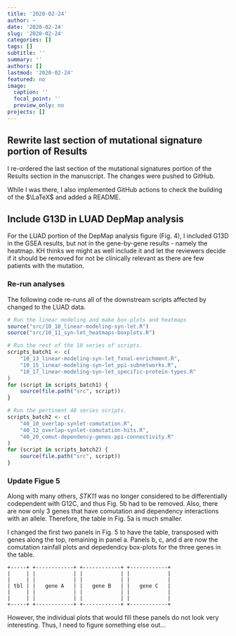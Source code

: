 ```yaml
---
title: '2020-02-24'
author: ~
date: '2020-02-24'
slug: '2020-02-24'
categories: []
tags: []
subtitle: ''
summary: ''
authors: []
lastmod: '2020-02-24'
featured: no
image:
  caption: ''
  focal_point: ''
  preview_only: no
projects: []
---
```


## Rewrite last section of mutational signature portion of Results

I re-ordered the last section of the mutational signatures portion of the Results section in the manuscript.
The changes were pushed to GitHub.

While I was there, I also implemented GitHub actions to check the building of the $\LaTeX$ and added a README.

## Include G13D in LUAD DepMap analysis

For the LUAD portion of the DepMap analysis figure (Fig. 4), I included G13D in the GSEA results, but not in the gene-by-gene results - namely the heatmap.
KH thinks we might as well include it and let the reviewers decide if it should be removed for not be clinically relevant as there are few patients with the mutation.

### Re-run analyses

The following code re-runs all of the downstream scripts affected by changed to the LUAD data.

```r
# Run the linear modeling and make box-plots and heatmaps
source("src/10_10_linear-modeling-syn-let.R")
source("src/10_11_syn-let_heatmaps-boxplots.R")

# Run the rest of the 10 series of scripts.
scripts_batch1 <- c(
    "10_13_linear-modeling-syn-let_fxnal-enrichment.R",
    "10_15_linear-modeling-syn-let_ppi-subnetworks.R",
    "10_17_linear-modeling-syn-let_specific-protein-types.R"
)
for (script in scripts_batch1) {
    source(file.path("src", script))
}

# Run the pertinent 40 series scripts.
scripts_batch2 <- c(
    "40_10_overlap-synlet-comutation.R",
    "40_12_overlap-synlet-comutation-hits.R",
    "40_20_comut-dependency-genes-ppi-connectivity.R"
)
for (script in scripts_batch2) {
    source(file.path("src", script))
}
```

### Update Figue 5

Along with many others, *STK11* was no longer considered to be differentially codependent with G12C, and thus Fig. 5b had to be removed.
Also, there are now only 3 genes that have comutation and dependency interactions with an allele.
Therefore, the table in Fig. 5a is much smaller.

I changed the first two panels in Fig. 5 to have the table, transposed with genes along the top, remaining in panel a.
Panels b, c, and d are now the comutation rainfall plots and depedendcy box-plots for the three genes in the table.

```
+-----+ +------------+ +------------+ +------------+
|     | |            | |            | |            |
|     | |            | |            | |            |
| tbl | |   gene A   | |   gene B   | |   gene C   |
|     | |            | |            | |            |
|     | |            | |            | |            |
+-----+ +------------+ +------------+ +------------+
```

However, the individual plots that would fill these panels do not look very interesting.
Thus, I need to figure something else out...

